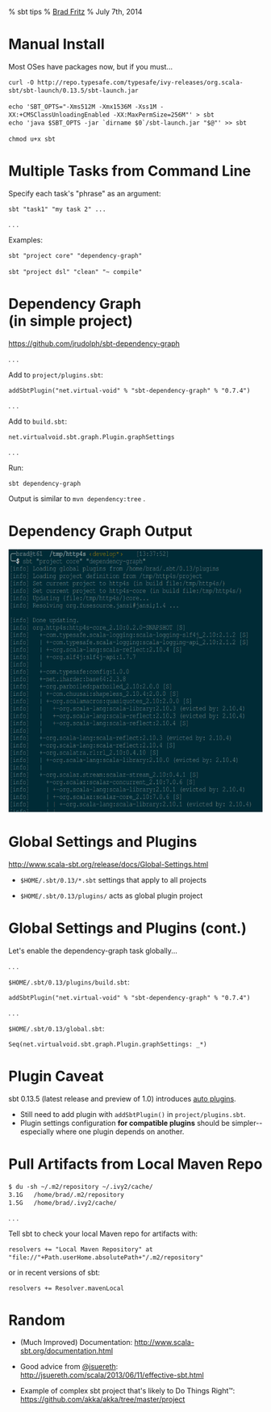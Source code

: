 % sbt tips
% <a href="http://bradfritz.net/">Brad Fritz</a>
% July 7th, 2014

# Manual Install

Most OSes have packages now, but if you must...

    curl -O http://repo.typesafe.com/typesafe/ivy-releases/org.scala-sbt/sbt-launch/0.13.5/sbt-launch.jar

    echo 'SBT_OPTS="-Xms512M -Xmx1536M -Xss1M -XX:+CMSClassUnloadingEnabled -XX:MaxPermSize=256M"' > sbt
    echo 'java $SBT_OPTS -jar `dirname $0`/sbt-launch.jar "$@"' >> sbt

    chmod u+x sbt


# Multiple Tasks from Command Line

Specify each task's "phrase" as an argument:

    sbt "task1" "my task 2" ...

. . .

Examples:

    sbt "project core" "dependency-graph"

    sbt "project dsl" "clean" "~ compile"


# Dependency Graph<br/>(in simple project)

<https://github.com/jrudolph/sbt-dependency-graph>

. . .

Add to `project/plugins.sbt`:

    addSbtPlugin("net.virtual-void" % "sbt-dependency-graph" % "0.7.4")

. . .

Add to `build.sbt`:

    net.virtualvoid.sbt.graph.Plugin.graphSettings

. . .

Run:

    sbt dependency-graph

Output is similar to `mvn dependency:tree` .


# Dependency Graph Output

<img src="http4s_core_dependency_graph.png" height="520"/>


# Global Settings and Plugins

<http://www.scala-sbt.org/release/docs/Global-Settings.html>

* `$HOME/.sbt/0.13/*.sbt` settings that apply to all projects

* `$HOME/.sbt/0.13/plugins/` acts as global plugin project


# Global Settings and Plugins (cont.)

Let's enable the dependency-graph task globally...

. . .

`$HOME/.sbt/0.13/plugins/build.sbt`:

    addSbtPlugin("net.virtual-void" % "sbt-dependency-graph" % "0.7.4")

. . .

`$HOME/.sbt/0.13/global.sbt`:

    Seq(net.virtualvoid.sbt.graph.Plugin.graphSettings: _*)

# Plugin Caveat

sbt 0.13.5 (latest release and preview of 1.0) introduces
<a href="http://www.scala-sbt.org/release/tutorial/Using-Plugins.html#Enabling+and+disabling+auto+plugins">auto plugins</a>.

* Still need to add plugin with `addSbtPlugin()` in `project/plugins.sbt`.
* Plugin settings configuration **for compatible plugins** should be
  simpler--especially where one plugin depends on another.


# Pull Artifacts from Local Maven Repo

    $ du -sh ~/.m2/repository ~/.ivy2/cache/
    3.1G   /home/brad/.m2/repository
    1.5G   /home/brad/.ivy2/cache/

. . .

Tell sbt to check your local Maven repo for artifacts with:

    resolvers += "Local Maven Repository" at "file://"+Path.userHome.absolutePath+"/.m2/repository"

or in recent versions of sbt:

    resolvers += Resolver.mavenLocal


# Random

* (Much Improved) Documentation: <http://www.scala-sbt.org/documentation.html>

* Good advice from [\@jsuereth](https://twitter.com/jsuereth):
  <http://jsuereth.com/scala/2013/06/11/effective-sbt.html>

* Example of complex sbt project that's likely to Do Things Right™:
  <https://github.com/akka/akka/tree/master/project>
